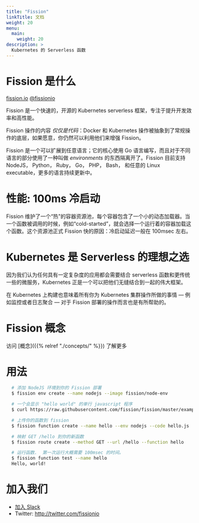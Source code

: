 ```yaml
---
title: "Fission"
linkTitle: 文档
weight: 20
menu:
  main:
    weight: 20
description: >
  Kubernetes 的 Serverless 函数
---
```


# Fission 是什么

[fission.io](http://fission.io)  [@fissionio](http://twitter.com/fissionio)

Fission 是一个快速的，开源的 Kubernetes serverless 框架，专注于提升开发效率和高性能。

Fission 操作的内容 _仅仅是代码_：Docker 和 Kubernetes 操作被抽象到了常规操作的底层，如果愿意，你仍然可以利用他们来增强 Fission。

Fission 是一个可以扩展到任意语言；它的核心使用 Go 语言编写，而且对于不同语言的部分使用了一种叫做 _environments_ 的东西隔离开了。Fission 目前支持 NodeJS， Python， Ruby， Go， PHP， Bash， 和任意的 Linux executable，更多的语言持续更新中。

# 性能: 100ms 冷启动

Fission 维护了一个“热”的容器资源池，每个容器包含了一个小的动态加载器。当一个函数被调用的时候，例如“cold-started”，就会选择一个运行着的容器加载这个函数。这个资源池正式 Fission 快的原因：冷启动延迟一般在 100msec 左右。

# Kubernetes 是 Serverless 的理想之选

因为我们认为任何具有一定复杂度的应用都会需要结合 serverless 函数和更传统一些的微服务，Kubernetes 正是一个可以把他们无缝结合到一起的伟大框架。

在 Kubernetes 上构建也意味着所有你为 Kubernetes 集群操作所做的事情 &mdash; 例如监控或者日志聚合 &mdash; 对于 Fission 部署的操作而言也是有所帮助的。

# Fission 概念

访问 [概念]({{% relref "./concepts/" %}}) 了解更多

# 用法

```bash
  # 添加 NodeJS 环境到你的 Fission 部署
  $ fission env create --name nodejs --image fission/node-env

  # 一个会显示 "hello world" 的单行 javascript 程序 
  $ curl https://raw.githubusercontent.com/fission/fission/master/examples/nodejs/hello.js > hello.js

  # 上传你的函数到 fission
  $ fission function create --name hello --env nodejs --code hello.js

  # 映射 GET /hello 到你的新函数
  $ fission route create --method GET --url /hello --function hello

  # 运行函数.  第一次运行大概需要 100msec 的时间。
  $ fission function test --name hello
  Hello, world!
```

# 加入我们

* [加入 Slack](https://join.slack.com/t/fissionio/shared_invite/enQtOTI3NjgyMjE5NzE3LTllODJiODBmYTBiYWUwMWQxZWRhNDhiZDMyN2EyNjAzMTFiYjE2Nzc1NzE0MTU4ZTg2MzVjMDQ1NWY3MGJhZmE)
* Twitter: http://twitter.com/fissionio
